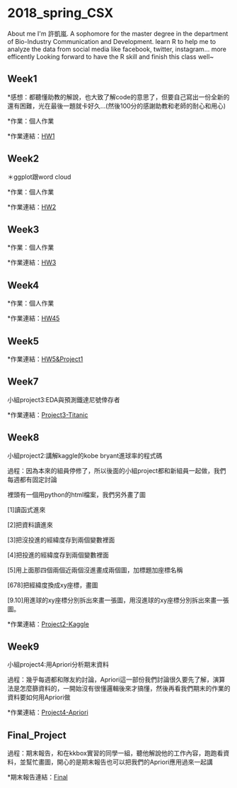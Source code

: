 # 2018_spring_CSX
About me
I'm 許凱嵐.
A sophomore for the master degree in the department of Bio-Industry Communication and Development.
learn R to help me to analyze the data from social media like facebook, twitter, instagram... more efficently
Looking forward to have the R skill and finish this class well~

Week1
----
*感想：都聽懂助教的解說，也大致了解code的意思了，但要自己寫出一份全新的還有困難，光在最後一題就卡好久...(然後100分的感謝助教和老師的耐心和用心)

*作業：個人作業

*作業連結：[HW1](https://github.com/iamkailan/2018_spring_CSX/tree/master/%EF%BC%B7eek1)

Week2
----

＊ggplot跟word cloud

*作業：個人作業

*作業連結：[HW2](https://iamkailan.github.io/2018_spring_CSX/Week2)

Week3
----

*作業：個人作業

*作業連結：[HW3](https://github.com/iamkailan/2018_spring_CSX/tree/master/Week3)

Week4
----

*作業：個人作業

*作業連結：[HW45](https://github.com/iamkailan/2018_spring_CSX/tree/master/Week3.4.5(maybe%3F))


Week5
----

*作業連結：[HW5&Project1](https://github.com/iamkailan/2018_spring_CSX/tree/master/Week5)




Week7
----
小組project3:EDA與預測鐵達尼號倖存者

*作業連結：[Project3-Titanic](http://github.com/iamkailan/2018_spring_CSX/tree/master/Week8)



Week8
----

小組project2:講解kaggle的kobe bryant進球率的程式碼

過程：因為本來的組員停修了，所以後面的小組project都和新組員一起做，我們每週都有固定討論

裡頭有一個用python的html檔案，我們另外畫了圖

[1]讀函式進來

[2]把資料讀進來

[3]把沒投進的經緯度存到兩個變數裡面

[4]把投進的經緯度存到兩個變數裡面

[5]用上面那四個兩個近兩個沒進畫成兩個圖，加標題加座標名稱

[678]把經緯度換成xy座標，畫圖

[9.10]用進球的xy座標分別拆出來畫一張圖，用沒進球的xy座標分別拆出來畫一張圖。

*作業連結：[Project2-Kaggle](http://github.com/iamkailan/2018_spring_CSX/tree/master/kaggle)


Week9
----

小組project4:用Apriori分析期末資料

過程：幾乎每週都和隊友約討論，Apriori這一部份我們討論很久要先了解，演算法是怎麼篩資料的，一開始沒有很懂邏輯後來才搞懂，然後再看我們期末的作業的資料要如何用Apriori做

*作業連結：[Project4-Apriori](https://github.com/ndcahuang/dsprogramming/tree/master/project_4)

Final_Project
----
過程：期末報告，和在kkbox實習的同學一組，聽他解說他的工作內容，跑跑看資料，並幫忙畫圖，開心的是期末報告也可以把我們的Apriori應用過來一起講

*期末報告連結：[Final](https://github.com/iamkailan/2018_spring_CSX/tree/master/Final)
